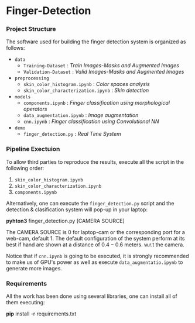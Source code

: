 # Finger-Detection

### Project Structure

The software used for building the finger detection system is organized as follows:

- `data`
  - `Training-Dataset` : *Train Images-Masks and Augmented Images*
  - `Validation-Dataset` : *Valid Images-Masks and Augmented Images*
- `preprocessing`
  - `skin_color_histogram.ipynb` : *Color spaces analysis* 
  - `skin_color_characterization.ipynb` : *Skin detection* 
- `models`
  - `components.ipynb` : *Finger classification using morphological operators*
  - `data_augmentation.ipynb` : *Image augmentation*
  - `cnn.ipynb` : *Finger classification using Convolutional NN*
- `demo`
  - `finger_detection.py` : *Real Time System*



### Pipeline Exectuion

To allow third parties to reproduce the results, execute all the script in the following order:

1. `skin_color_histogram.ipynb`
2. `skin_color_characterization.ipynb`
3. `components.ipynb`



Alternatively, one can execute the `finger_detection.py` script and the detection & clasification system will pop-up in your laptop:

**pyhton3** finger_detection.py [CAMERA SOURCE]

The CAMERA SOURCE is 0 for laptop-cam or the corresponding port for a web-cam, default 1. The default configuration of the system perform at its best if hand are shown at a distance of $0.4-0.6$ meters. w.r.t the camera.



Notice that if `cnn.ipynb` is going to be executed, it is strongly recommended to make us of GPU's power as well as execute `data_augmentatio.ipynb` to generate more images.



### Requirements

All the work has been done using several libraries, one can install all of them executing:

**pip** install -r requirements.txt

